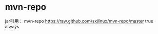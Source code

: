# mvn-repo

jar引用：
<repositories>
        <repository>
            <id>mvn-repo</id>
            <url>https://raw.github.com/sxjlinux/mvn-repo/master</url>
            <snapshots>
                <enabled>true</enabled>
                <updatePolicy>always</updatePolicy>
            </snapshots>
        </repository>
    </repositories>
